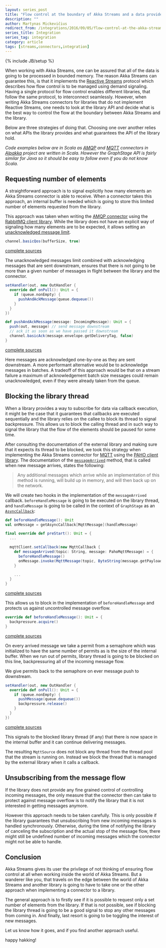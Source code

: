 ```yaml
---
layout: series_post
title: "Flow control at the boundary of Akka Streams and a data provider"
description: ""
author: Martynas Mickevičius
redirect_from: /integrations/2016/09/05/flow-control-at-the-akka-stream-boundary
series_title: Integration
series_tag: integration
category: article
tags: [streams,connectors,integration]
---
```

{% include JB/setup %}

When working with Akka Streams, one can be assured that all of the data is going to be processed in bounded memory. The reason Akka Streams can guarantee this, is that it implements the [Reactive Streams](https://www.reactive-streams.org/) protocol which describes how flow control is to be managed using demand signaling. Having a single protocol for flow control enables different libraries, that follow the same protocol, to interconnect seamlessly. However, when writing Akka Streams connectors for libraries that do not implement Reactive Streams, one needs to look at the library API and decide what is the best way to control the flow at the boundary between Akka Streams and the library.

Below are three strategies of doing that. Choosing one over another relies on what APIs the library provides and what guarantees the API of the library hold.

*Code examples below are in Scala as [AMQP](https://github.com/akka/alpakka/tree/master/amqp) and [MQTT](https://github.com/akka/alpakka/tree/master/mqtt) connectors in [Alpakka](https://github.com/akka/alpakka) project are written in Scala. However the GraphStage API is fairly similar for Java so it should be easy to follow even if you do not know Scala.*

## Requesting number of elements

A straightforward approach is to signal explicitly how many elements an Akka Streams connector is able to receive. When a connector takes this approach, an internal buffer is needed which is going to store this limited number of elements requested from the library.

This approach was taken when writing the [AMQP connector](https://github.com/akka/alpakka/tree/master/amqp) using the [RabbitMQ client library](https://www.rabbitmq.com/java-client.html). While the library does not have an explicit way of signaling how many elements are to be expected, it allows setting an [unacknowledged message limit](https://www.rabbitmq.com/consumer-prefetch.html).

```scala
channel.basicQos(bufferSize, true)
```
[complete sources](https://github.com/akka/alpakka/blob/c1315a8d1979b4399b62db726c159d64149501f7/amqp/src/main/scala/akka/stream/alpakka/amqp/AmqpSourceStage.scala#L47)

The unacknowledged messages limit combined with acknowledging messages that are sent downstream, ensures that there is not going to be more than a given number of messages in flight between the library and the connector.

```scala
setHandler(out, new OutHandler {
  override def onPull(): Unit = {
    if (queue.nonEmpty) {
      pushAndAckMessage(queue.dequeue())
    }
  }
})

def pushAndAckMessage(message: IncomingMessage): Unit = {
  push(out, message) // send message downstream
  // ack it as soon as we have passed it downstream
  channel.basicAck(message.envelope.getDeliveryTag, false)
}
```
[complete sources](https://github.com/akka/alpakka/blob/c1315a8d1979b4399b62db726c159d64149501f7/amqp/src/main/scala/akka/stream/alpakka/amqp/AmqpSourceStage.scala#L112)

Here messages are acknowledged one-by-one as they are sent downstream. A more performant alternative would be to acknowledge messages in batches. A tradeoff of this approach would be that on a stream failure a maximum of acknowledgement batch size messages could remain unacknowledged, even if they were already taken from the queue.

## Blocking the library thread

When a library provides a way to subscribe for data via callback execution, it might be the case that it guarantees that callbacks are executed sequentially and the library relies on the callee to block its thread to signal backpressure. This allows us to block the calling thread and in such way to signal the library that the flow of the elements should be paused for some time.

After consulting the documentation of the external library and making sure that it expects its thread to be blocked, we took this strategy when implementing the Akka Streams connector for [MQTT](https://github.com/akka/alpakka/tree/master/mqtt) using the [PAHO client library](https://eclipse.org/paho/clients/java/). The documentation of the [`messageArrived`](https://www.eclipse.org/paho/files/javadoc/org/eclipse/paho/client/mqttv3/MqttCallback.html#messageArrived-java.lang.String-org.eclipse.paho.client.mqttv3.MqttMessage-) method, that is called when new message arrives, states the following:

> Any additional messages which arrive while an implementation of this method is running, will build up in memory, and will then back up on the network.

We will create two hooks in the implementation of the `messageArrived` callback. `beforeHandleMessage` is going to be executed on the library thread, and `handleMessage` is going to be called in the context of `GraphStage` as an [`AsyncCallback`](https://doc.akka.io/api/akka/2.4/#akka.stream.stage.AsyncCallback):

```scala
def beforeHandleMessage(): Unit
val onMessage = getAsyncCallback[MqttMessage](handleMessage)

final override def preStart(): Unit = {
  ...

  mqttClient.setCallback(new MqttCallback {
    def messageArrived(topic: String, message: PahoMqttMessage) = {
      beforeHandleMessage()
      onMessage.invoke(MqttMessage(topic, ByteString(message.getPayload)))
    }

    ...
  }
}
```
[complete sources](https://github.com/akka/alpakka/blob/c1315a8d1979b4399b62db726c159d64149501f7/mqtt/src/main/scala/akka/stream/alpakka/mqtt/Mqtt.scala#L112)

This allows us to block in the implementation of `beforeHandleMessage` and protects us against uncontrolled message overflow.

```scala
override def beforeHandleMessage(): Unit = {
  backpressure.acquire()
}
```
[complete sources](https://github.com/akka/alpakka/blob/c1315a8d1979b4399b62db726c159d64149501f7/mqtt/src/main/scala/akka/stream/alpakka/mqtt/MqttSourceStage.scala#L51)

On every arrived message we take a permit from a semaphore which was initialized to have the same number of permits as is the size of the internal buffer. When we run out of permits, library thread is going to be blocked on this line, backpressuring all of the incoming message flow.

We give permits back to the semaphore on ever message push to downstream.

```scala
setHandler(out, new OutHandler {
  override def onPull(): Unit = {
    if (queue.nonEmpty) {
      pushMessage(queue.dequeue())
      backpressure.release()
    }
  }
})
```
[complete sources](https://github.com/akka/alpakka/blob/c1315a8d1979b4399b62db726c159d64149501f7/mqtt/src/main/scala/akka/stream/alpakka/mqtt/MqttSourceStage.scala#L38)

This signals to the blocked library thread (if any) that there is now space in the internal buffer and it can continue delivering messages.

The resulting `MqttSource` does not block any thread from the thread pool that the stream is running on. Instead we block the thread that is managed by the external library when it calls a callback.

## Unsubscribing from the message flow

If the library does not provide any fine grained control of controlling incoming messages, the only measure that the connector then can take to protect against message overflow is to notify the library that it is not interested in getting messages anymore.

However this approach needs to be taken carefully. This is only possible if the library guarantees that unsubscribing from new incoming messages is handled synchronously. Otherwise, during the time of notifying the library of canceling the subscription and the actual stop of the message flow, there might still be undefined number of incoming messages which the connector might not be able to handle.

## Conclusion

Akka Streams gives its user the privilege of not thinking of ensuring flow control at all when working inside the world of Akka Streams. But a wanderer like you, that travels on the edge between the world of Akka Streams and another library is going to have to take one or the other approach when implementing a connector to a library.

The general approach is to firstly see if it is possible to request only a set number of elements from the library. If that is not possible, see if blocking the library thread is going to be a good signal to stop any other messages from coming in. And finally, last resort is going to be toggling the interest of new messages.

Let us know how it goes, and if you find another approach useful.

happy hakking!
